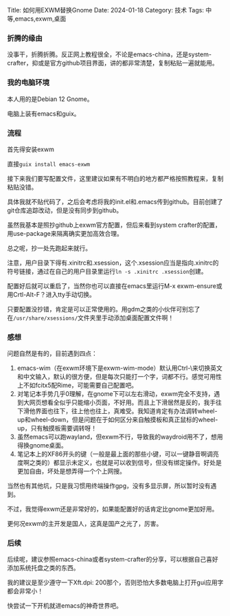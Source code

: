 Title: 如何用EXWM替换Gnome
Date: 2024-01-18
Category: 技术
Tags: 中等,emacs,exwm,桌面

### 折腾的缘由

没事干，折腾折腾。反正网上教程很全，不论是emacs-china，还是system-crafter，抑或是官方github项目界面，讲的都非常清楚，复制粘贴一遍就能用。

### 我的电脑环境

本人用的是Debian 12 Gnome。

电脑上装有emacs和guix。

### 流程

首先得安装exwm

直接`guix install emacs-exwm`

接下来我们要写配置文件，这里建议如果有不明白的地方都严格按照教程来，复制粘贴没错。

具体我就不贴代码了，之后会考虑将我的init.el和.emacs传到github。目前创建了git仓库追踪改动，但是没有同步到github。

虽然我基本是照抄github上exwm官方配置，但后来看到system crafter的配置，用use-package来隔离确实更加高效合理。

总之呢，抄一处先跑起来就行。

注意，用户目录下得有.xinitrc和.xsession，这个.xsession应当是指向.xinitrc的符号链接，通过在自己的用户目录里运行`ln -s .xinitrc .xsession`创建。

配置好后就可以重启了，当然你也可以直接在emacs里运行M-x exwm-ensure或用Crtl-Alt-F？进入tty手动切换。

只要配置没抄错，肯定是可以正常使用的。用gdm之类的小伙伴可别忘了在`/usr/share/xsessions/`文件夹里手动添加桌面配置文件啊！

### 感想

问题自然是有的，目前遇到四点：

1. emacs-wim（在exwm环境下是exwm-wim-mode）默认用Ctrl-\来切换英文和中文输入，默认的很方便，但是每次只能打一个字，词都不行。感觉可用性上不如fcitx5配Rime，可能需要自己配置吧。
2. 对笔记本手势几乎0理解，在gnome下可以左右滑动，exwm完全不支持，遇到大网页想看全似乎只能缩小页面，不好用。而且上下滑居然是反的，我手往下滑他界面也往下，往上他也往上，真难受。我知道肯定有办法调转wheel-up和wheel-down，但是问题在于如何区分来自触摸板和真正鼠标的wheel-up，只有触摸板需要调转呀！
3. 虽然emacs可以跑wayland，但exwm不行，导致我的waydroid用不了，想用得换gnome桌面。
4. 笔记本上的XF86开头的键（一般是最上面的那些小键，可以一键静音啊调亮度啊之类的）都显示未定义，也就是可以收到信号，但没有绑定操作。好处是更加自由，坏处是想弄得一个个上网搜。

当然也有其他坑，只是我习惯用终端操作gpg，没有多显示屏，所以暂时没有遇到。

不过，我觉得exwm还是非常好的，如果能配置好的话肯定比gnome更加好用。

更何况exwm的主开发是国人，这真是国产之光了，厉害。

### 后续

后续呢，建议参照emacs-china或者system-crafter的分享，可以根据自己喜好添加系统托盘之类的东西。

我的建议是至少遵守一下Xft.dpi: 200那个，否则恐怕大多数电脑上打开gui应用字都会非常小！

快尝试一下开机就进emacs的神奇世界吧。